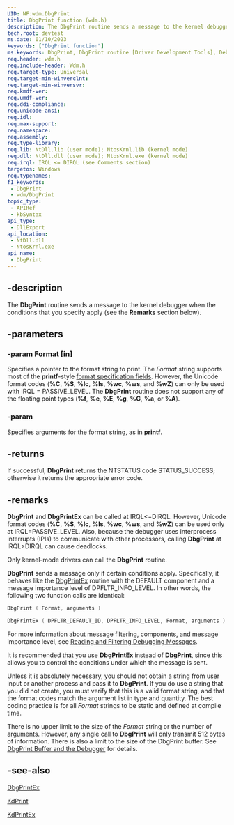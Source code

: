 ```yaml
---
UID: NF:wdm.DbgPrint
title: DbgPrint function (wdm.h)
description: The DbgPrint routine sends a message to the kernel debugger.
tech.root: devtest
ms.date: 01/10/2023
keywords: ["DbgPrint function"]
ms.keywords: DbgPrint, DbgPrint routine [Driver Development Tools], DebugFns_5e11bbcc-adc2-46c0-b371-0e54c50bb2dc.xml, ULONG, devtest.dbgprint, wdm/DbgPrint
req.header: wdm.h
req.include-header: Wdm.h
req.target-type: Universal
req.target-min-winverclnt: 
req.target-min-winversvr: 
req.kmdf-ver: 
req.umdf-ver: 
req.ddi-compliance: 
req.unicode-ansi: 
req.idl: 
req.max-support: 
req.namespace: 
req.assembly: 
req.type-library: 
req.lib: NtDll.lib (user mode); NtosKrnl.lib (kernel mode)
req.dll: NtDll.dll (user mode); NtosKrnl.exe (kernel mode)
req.irql: IRQL <= DIRQL (see Comments section)
targetos: Windows
req.typenames: 
f1_keywords:
 - DbgPrint
 - wdm/DbgPrint
topic_type:
 - APIRef
 - kbSyntax
api_type:
 - DllExport
api_location:
 - NtDll.dll
 - NtosKrnl.exe
api_name:
 - DbgPrint
---
```


## -description

The **DbgPrint** routine sends a message to the kernel debugger when the conditions that you specify apply (see the **Remarks** section below).

## -parameters

### -param Format [in]

Specifies a pointer to the format string to print. The *Format* string supports most of the **printf**-style [format specification fields](/cpp/c-runtime-library/format-specification-syntax-printf-and-wprintf-functions). However, the Unicode format codes (**%C**, **%S**, **%lc**, **%ls**, **%wc**, **%ws**, and **%wZ**) can only be used with IRQL = PASSIVE_LEVEL. The **DbgPrint** routine does not support any of the floating point types (**%f**, **%e**, **%E**, **%g**, **%G**, **%a**, or **%A**).

### -param

Specifies arguments for the format string, as in **printf**.

## -returns

If successful, **DbgPrint** returns the NTSTATUS code STATUS_SUCCESS; otherwise it returns the appropriate error code.

## -remarks

**DbgPrint** and **DbgPrintEx** can be called at IRQL&lt;=DIRQL. However, Unicode format codes (**%C**, **%S**, **%lc**, **%ls**, **%wc**, **%ws**, and **%wZ**) can be used only at IRQL=PASSIVE_LEVEL. Also, because the debugger uses interprocess interrupts (IPIs) to communicate with other processors, calling **DbgPrint** at IRQL&gt;DIRQL can cause deadlocks.

Only kernel-mode drivers can call the **DbgPrint** routine.

**DbgPrint** sends a message only if certain conditions apply. Specifically, it behaves like the [DbgPrintEx](/windows-hardware/drivers/ddi/wdm/nf-wdm-dbgprintex) routine with the DEFAULT component and a message importance level of DPFLTR_INFO_LEVEL. In other words, the following two function calls are identical:

```cpp
DbgPrint ( Format, arguments )

DbgPrintEx ( DPFLTR_DEFAULT_ID, DPFLTR_INFO_LEVEL, Format, arguments )
```

For more information about message filtering, components, and message importance level, see [Reading and Filtering Debugging Messages](/windows-hardware/drivers/devtest/reading-and-filtering-debugging-messages).

It is recommended that you use **DbgPrintEx** instead of **DbgPrint**, since this allows you to control the conditions under which the message is sent.

Unless it is absolutely necessary, you should not obtain a string from user input or another process and pass it to **DbgPrint**. If you do use a string that you did not create, you must verify that this is a valid format string, and that the format codes match the argument list in type and quantity. The best coding practice is for all *Format* strings to be static and defined at compile time.

There is no upper limit to the size of the *Format* string or the number of arguments. However, any single call to **DbgPrint** will only transmit 512 bytes of information. There is also a limit to the size of the DbgPrint buffer. See [DbgPrint Buffer and the Debugger](/windows-hardware/drivers/devtest/reading-and-filtering-debugging-messages) for details.

## -see-also

[DbgPrintEx](/windows-hardware/drivers/ddi/wdm/nf-wdm-dbgprintex)

[KdPrint](/windows-hardware/drivers/ddi/wdm/nf-wdm-kdprint)

[KdPrintEx](/windows-hardware/drivers/ddi/wdm/nf-wdm-kdprintex)

